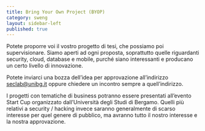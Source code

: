```yaml
---
title: Bring Your Own Project (BYOP)
category: sweng
layout: sidebar-left
published: true
---
```

Potete proporre voi il vostro progetto di tesi, che possiamo poi supervisionare.
Siamo aperti ad ogni proposta, soprattutto quelle riguardanti security, cloud,
database e mobile, purché siano interessanti e producano un certo livello di
innovazione.

Potete inviarci una bozza dell’idea per approvazione all’indirizzo
[seclab@unibg.it](seclab@unibg.it) oppure chiedere un incontro sempre a
quell’indirizzo.

I progetti con tematiche di business potranno essere presentati all’evento Start
Cup organizzato dall’Università degli Studi di Bergamo.  Quelli più relativi a
security / hacking invece saranno generalmente di scarso interesse per quel
genere di pubblico, ma avranno tutto il nostro interesse e la nostra
approvazione.
